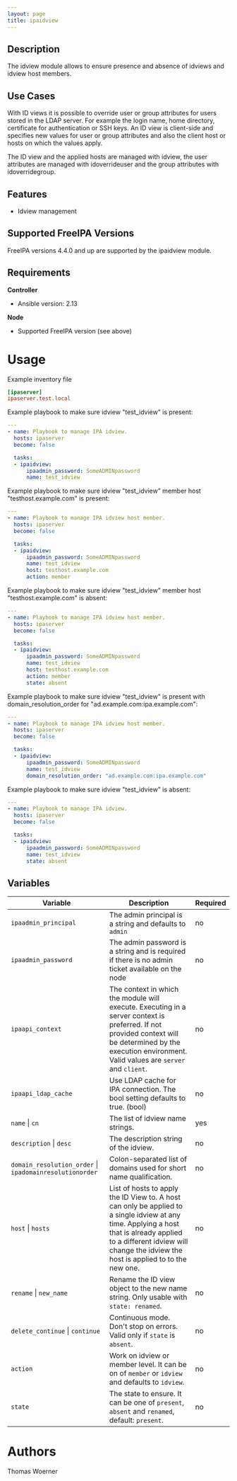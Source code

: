 ```yaml
---
layout: page
title: ipaidview
---
```


Description
-----------

The idview module allows to ensure presence and absence of idviews and idview host members.

Use Cases
---------

With ID views it is possible to override user or group attributes for users stored in the LDAP server. For example the login name, home directory, certificate for authentication or SSH keys. An ID view is client-side and specifies new values for user or group attributes and also the client host or hosts on which the values apply.

The ID view and the applied hosts are managed with idview, the user attributes are managed with idoverrideuser and the group attributes with idoverridegroup.

Features
--------

* Idview management


Supported FreeIPA Versions
--------------------------

FreeIPA versions 4.4.0 and up are supported by the ipaidview module.


Requirements
------------

**Controller**
* Ansible version: 2.13

**Node**
* Supported FreeIPA version (see above)


Usage
=====

Example inventory file

```ini
[ipaserver]
ipaserver.test.local
```


Example playbook to make sure idview "test_idview" is present:

```yaml
---
- name: Playbook to manage IPA idview.
  hosts: ipaserver
  become: false

  tasks:
  - ipaidview:
      ipaadmin_password: SomeADMINpassword
      name: test_idview
```


Example playbook to make sure idview "test_idview" member host "testhost.example.com" is present:

```yaml
---
- name: Playbook to manage IPA idview host member.
  hosts: ipaserver
  become: false

  tasks:
  - ipaidview:
      ipaadmin_password: SomeADMINpassword
      name: test_idview
      host: testhost.example.com
      action: member
```


Example playbook to make sure idview "test_idview" member host "testhost.example.com" is absent:

```yaml
---
- name: Playbook to manage IPA idview host member.
  hosts: ipaserver
  become: false

  tasks:
  - ipaidview:
      ipaadmin_password: SomeADMINpassword
      name: test_idview
      host: testhost.example.com
      action: member
      state: absent
```


Example playbook to make sure idview "test_idview" is present with domain_resolution_order for "ad.example.com:ipa.example.com":

```yaml
---
- name: Playbook to manage IPA idview host member.
  hosts: ipaserver
  become: false

  tasks:
  - ipaidview:
      ipaadmin_password: SomeADMINpassword
      name: test_idview
      domain_resolution_order: "ad.example.com:ipa.example.com"
```


Example playbook to make sure idview "test_idview" is absent:

```yaml
---
- name: Playbook to manage IPA idview.
  hosts: ipaserver
  become: false

  tasks:
  - ipaidview:
      ipaadmin_password: SomeADMINpassword
      name: test_idview
      state: absent
```


Variables
---------

Variable | Description | Required
-------- | ----------- | --------
`ipaadmin_principal` | The admin principal is a string and defaults to `admin` | no
`ipaadmin_password` | The admin password is a string and is required if there is no admin ticket available on the node | no
`ipaapi_context` | The context in which the module will execute. Executing in a server context is preferred. If not provided context will be determined by the execution environment. Valid values are `server` and `client`. | no
`ipaapi_ldap_cache` | Use LDAP cache for IPA connection. The bool setting defaults to true. (bool) | no
`name` \| `cn` | The list of idview name strings. | yes
`description` \| `desc` | The description string of the idview. | no
`domain_resolution_order` \| `ipadomainresolutionorder` | Colon-separated list of domains used for short name qualification. | no
`host` \| `hosts` | List of hosts to apply the ID View to. A host can only be applied to a single idview at any time. Applying a host that is already applied to a different idview will change the idview the host is applied to to the new one. | no
`rename` \| `new_name` | Rename the ID view object to the new name string. Only usable with `state: renamed`. | no
`delete_continue` \| `continue` | Continuous mode. Don't stop on errors. Valid only if `state` is `absent`. | no
`action` | Work on idview or member level. It can be on of `member` or `idview` and defaults to `idview`. | no
`state` | The state to ensure. It can be one of `present`, `absent` and `renamed`, default: `present`. | no


Authors
=======

Thomas Woerner

